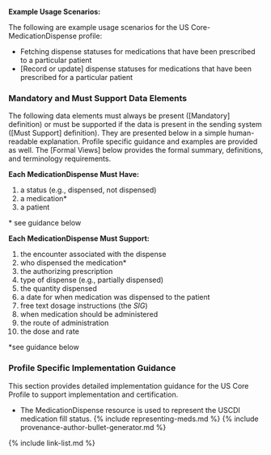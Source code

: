 
**Example Usage Scenarios:**

The following are example usage scenarios for the US Core-MedicationDispense
profile:

-  Fetching dispense statuses for medications that have been prescribed to a particular patient
-  [Record or update] dispense statuses for medications that have been prescribed for a particular
    patient

### Mandatory and Must Support Data Elements

The following data elements must always be present ([Mandatory] definition) or must be supported if the data is present in the sending system ([Must Support] definition). They are presented below in a simple human-readable explanation. Profile specific guidance and examples are provided as well. The [Formal Views] below provides the formal summary, definitions, and terminology requirements.  

**Each MedicationDispense Must Have:**

1. a status (e.g., dispensed, not dispensed)
2. a medication*
3. a patient

\* see guidance below

**Each MedicationDispense Must Support:**

1. the encounter associated with the dispense
2. who dispensed the medication*
3. the authorizing prescription
4. type of dispense (e.g., partially dispensed)
5. the quantity dispensed
6. a date for when medication was dispensed to the patient
7. free text dosage instructions (the *SIG*)
8. when medication should be administered
9. the route of administration
10. the dose and rate

*see guidance below

### Profile Specific Implementation Guidance

This section provides detailed implementation guidance for the US Core Profile to support implementation and certification.

* The MedicationDispense resource is used to represent the USCDI medication fill status.
{% include representing-meds.md %}
{% include provenance-author-bullet-generator.md %}

{% include link-list.md %}
